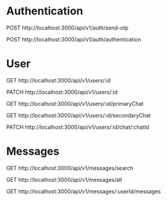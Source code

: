 # Authentication

POST http://localhost:3000/api/v1/auth/send-otp

POST http://localhost:3000/api/v1/auth/authentication

# User

GET http://localhost:3000/api/v1/users/:id

PATCH http://localhost:3000/api/v1/users/:id

GET http://localhost:3000/api/v1/users/:id/primaryChat

GET http://localhost:3000/api/v1/users/:id/secondaryChat

PATCH http://localhost:3000/api/v1/users/:id/chat/:chatId

# Messages

GET http://localhost:3000/api/v1/messages/search

GET http://localhost:3000/api/v1/messages/all

GET http://localhost:3000/api/v1/messages/:userId/messages
